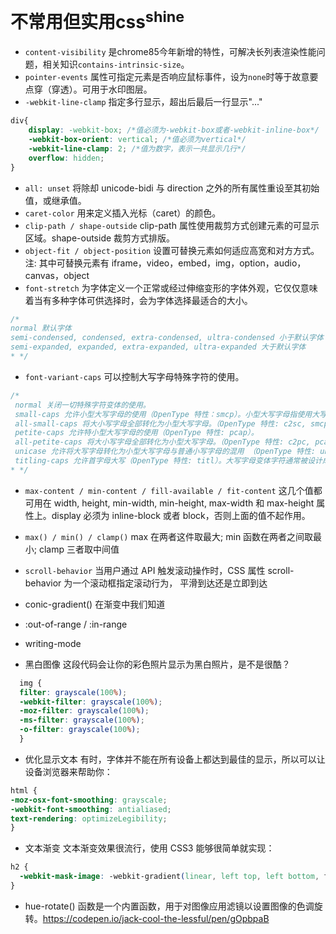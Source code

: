 # 不常用但实用css<sup>shine</sup>
- `content-visibility` 是chrome85今年新增的特性，可解决长列表渲染性能问题，相关知识`contains-intrinsic-size`。
- `pointer-events` 属性可指定元素是否响应鼠标事件，设为`none`时等于故意要点穿（穿透）。可用于水印图层。
- `-webkit-line-clamp` 指定多行显示，超出后最后一行显示"..."
```css
div{
    display: -webkit-box; /*值必须为-webkit-box或者-webkit-inline-box*/
    -webkit-box-orient: vertical; /*值必须为vertical*/
    -webkit-line-clamp: 2; /*值为数字，表示一共显示几行*/
    overflow: hidden;
}
```
- `all: unset` 将除却 unicode-bidi 与 direction 之外的所有属性重设至其初始值，或继承值。
- `caret-color` 用来定义插入光标（caret）的颜色。
- `clip-path / shape-outside`  clip-path 属性使用裁剪方式创建元素的可显示区域。shape-outside 裁剪方式排版。
- `object-fit / object-position` 设置可替换元素如何适应高宽和对方方式。注: 其中可替换元素有 iframe，video，embed，img，option，audio，canvas，object
- `font-stretch` 为字体定义一个正常或经过伸缩变形的字体外观，它仅仅意味着当有多种字体可供选择时，会为字体选择最适合的大小。
```js
/*
normal 默认字体
semi-condensed, condensed, extra-condensed, ultra-condensed 小于默认字体
semi-expanded, expanded, extra-expanded, ultra-expanded 大于默认字体
* */
```
- `font-variant-caps`  可以控制大写字母特殊字符的使用。
```js
/*
 normal 关闭一切特殊字符变体的使用。
 small-caps 允许小型大写字母的使用（OpenType 特性：smcp）。小型大写字母指使用大写形式，但尺寸与对应小写字母相同的字母。
 all-small-caps 将大小写字母全部转化为小型大写字母。（OpenType 特性: c2sc, smcp）。
 petite-caps 允许特小型大写字母的使用（OpenType 特性: pcap）。
 all-petite-caps 将大小写字母全部转化为小型大写字母。（OpenType 特性: c2pc, pcap）。
 unicase 允许将大写字母转化为小型大写字母与普通小写字母的混用 （OpenType 特性: unic）。
 titling-caps 允许首字母大写（OpenType 特性: titl）。大写字母变体字符通常被设计成用于小写字母。在标题序列中，如果均使用大写字母，可能会带来过于强烈的视觉效果。首字母大写即用来应对这种情况。
* */
```
- `max-content / min-content / fill-available / fit-content` 这几个值都可用在 width, height, min-width, min-height, max-width 和 max-height 属性上。display 必须为 inline-block 或者 block，否则上面的值不起作用。
- `max() / min() / clamp()`  max 在两者这件取最大; min 函数在两者之间取最小; clamp 三者取中间值
- `scroll-behavior`  当用户通过 API 触发滚动操作时，CSS 属性 scroll-behavior 为一个滚动框指定滚动行为， 平滑到达还是立即到达
- conic-gradient()  在渐变中我们知道
- :out-of-range / :in-range
- writing-mode

- 黑白图像  这段代码会让你的彩色照片显示为黑白照片，是不是很酷？
```css
  img {
  filter: grayscale(100%);
  -webkit-filter: grayscale(100%);
  -moz-filter: grayscale(100%);
  -ms-filter: grayscale(100%);
  -o-filter: grayscale(100%);
  }
```
- 优化显示文本 有时，字体并不能在所有设备上都达到最佳的显示，所以可以让设备浏览器来帮助你：
```css
html {
-moz-osx-font-smoothing: grayscale;
-webkit-font-smoothing: antialiased;
text-rendering: optimizeLegibility;
}
```

- 文本渐变   文本渐变效果很流行，使用 CSS3 能够很简单就实现：
```css
h2 {
  -webkit-mask-image: -webkit-gradient(linear, left top, left bottom, from(rgba(0, 0, 0, 0)), color-stop(50%, rgba(0, 0, 0, 1)), to(rgba(0, 0, 0, 0)));
}
```
- hue-rotate() 函数是一个内置函数，用于对图像应用滤镜以设置图像的色调旋转。https://codepen.io/jack-cool-the-lessful/pen/gOpbpaB
